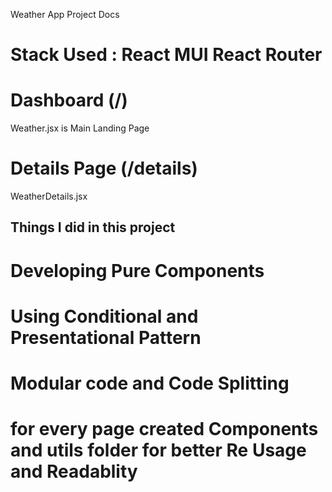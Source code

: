 Weather App Project Docs

# Stack Used : React MUI React Router

# Dashboard (/)
Weather.jsx  is Main Landing Page

# Details Page (/details)
WeatherDetails.jsx

## Things I did in this project

# Developing Pure Components
# Using Conditional and Presentational Pattern
# Modular code and Code Splitting 
# for every page created Components and utils folder for better Re Usage and Readablity




